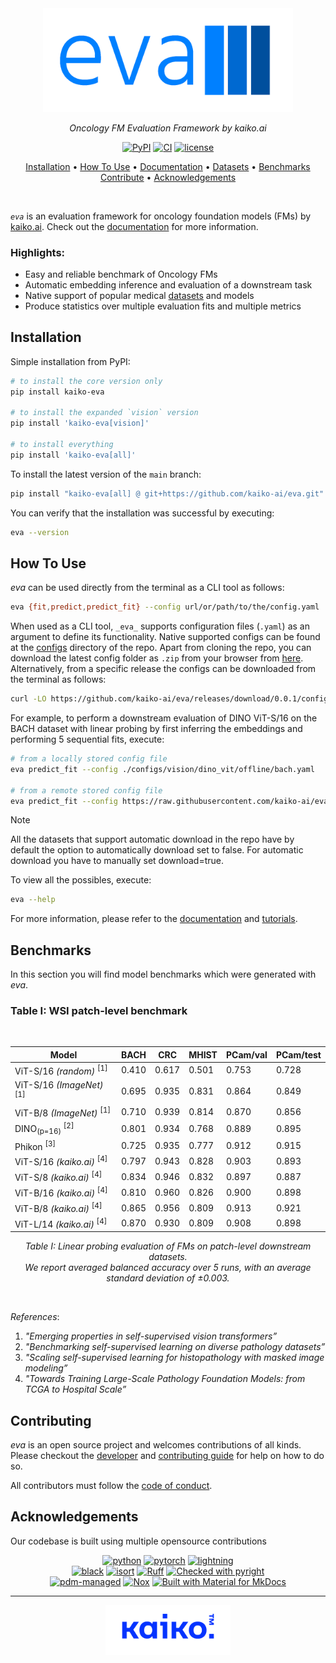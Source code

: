 <div align="center">

<img src="https://github.com/kaiko-ai/eva/blob/main/docs/images/eva-logo.png?raw=true" width="400">

<br />

_Oncology FM Evaluation Framework by kaiko.ai_

[![PyPI](https://img.shields.io/pypi/v/kaiko-eva.svg?logo=python)](https://pypi.python.org/pypi/kaiko-eva)
[![CI](https://github.com/kaiko-ai/eva/workflows/CI/badge.svg)](https://github.com/kaiko-ai/eva/actions?query=workflow%3ACI)
[![license](https://img.shields.io/badge/License-Apache%202.0-blue.svg?labelColor=gray)](https://github.com/kaiko-ai/eva#license)

<p align="center">
  <a href="https://github.com/kaiko-ai/eva#installation">Installation</a> •
  <a href="https://github.com/kaiko-ai/eva#how-to-use">How To Use</a> •
  <a href="https://kaiko-ai.github.io/eva/">Documentation</a> •
  <a href="https://kaiko-ai.github.io/eva/dev/datasets/">Datasets</a> •
  <a href="https://github.com/kaiko-ai/eva#benchmarks">Benchmarks</a> <br>
  <a href="https://github.com/kaiko-ai/eva#contributing">Contribute</a> •
  <a href="https://github.com/kaiko-ai/eva#acknowledgements">Acknowledgements</a>
</p>

</div>

<br />

_`eva`_ is an evaluation framework for oncology foundation models (FMs) by [kaiko.ai](https://kaiko.ai/).
Check out the [documentation](https://kaiko-ai.github.io/eva/) for more information.

### Highlights:
- Easy and reliable benchmark of Oncology FMs
- Automatic embedding inference and evaluation of a downstream task
- Native support of popular medical [datasets](https://kaiko-ai.github.io/eva/dev/datasets/) and models
- Produce statistics over multiple evaluation fits and multiple metrics

## Installation

Simple installation from PyPI:
```sh
# to install the core version only
pip install kaiko-eva

# to install the expanded `vision` version
pip install 'kaiko-eva[vision]'

# to install everything
pip install 'kaiko-eva[all]'
```

To install the latest version of the `main` branch:
```sh
pip install "kaiko-eva[all] @ git+https://github.com/kaiko-ai/eva.git"
```

You can verify that the installation was successful by executing:
```sh
eva --version
```

## How To Use

_eva_ can be used directly from the terminal as a CLI tool as follows:
```sh
eva {fit,predict,predict_fit} --config url/or/path/to/the/config.yaml 
```

When used as a CLI tool, `_eva_` supports configuration files (`.yaml`) as an argument to define its functionality.
Native supported configs can be found at the [configs](https://github.com/kaiko-ai/eva/tree/main/configs) directory
of the repo. Apart from cloning the repo, you can download the latest config folder as `.zip` from your browser from
[here](https://download-directory.github.io/?url=https://github.com/kaiko-ai/eva/tree/main/configs). Alternatively,
from a specific release the configs can be downloaded from the terminal as follows:
```sh
curl -LO https://github.com/kaiko-ai/eva/releases/download/0.0.1/configs.zip | unzip configs
```

For example, to perform a downstream evaluation of DINO ViT-S/16 on the BACH dataset with
linear probing by first inferring the embeddings and performing 5 sequential fits, execute:
```sh
# from a locally stored config file
eva predict_fit --config ./configs/vision/dino_vit/offline/bach.yaml

# from a remote stored config file
eva predict_fit --config https://raw.githubusercontent.com/kaiko-ai/eva/main/configs/vision/dino_vit/offline/bach.yaml
```

> [!NOTE] 
> All the datasets that support automatic download in the repo have by default the option to automatically download set to false.
> For automatic download you have to manually set download=true.


To view all the possibles, execute:
```sh
eva --help
```

For more information, please refer to the [documentation](https://kaiko-ai.github.io/eva/dev/user-guide/tutorials/offline_vs_online/)
and [tutorials](https://kaiko-ai.github.io/eva/dev/user-guide/advanced/replicate_evaluations/).

## Benchmarks

In this section you will find model benchmarks which were generated with _eva_.

### Table I: WSI patch-level benchmark

<br />

<div align="center">

| Model                                            | BACH  | CRC   | MHIST | PCam/val | PCam/test |
|--------------------------------------------------|-------|-------|-------|----------|-----------|
| ViT-S/16 _(random)_	<sup>[1]</sup>               | 0.410 | 0.617 | 0.501 | 0.753    | 0.728     |
| ViT-S/16 _(ImageNet)_ <sup>[1]</sup>             | 0.695 | 0.935 | 0.831 | 0.864    | 0.849     |
| ViT-B/8 _(ImageNet)_ <sup>[1]</sup>              | 0.710 | 0.939 | 0.814 | 0.870    | 0.856     |
| DINO<sub>(p=16)</sub> <sup>[2]</sup>             | 0.801 | 0.934 | 0.768 | 0.889    | 0.895     |
| Phikon <sup>[3]</sup>                            | 0.725 | 0.935 | 0.777 | 0.912    | 0.915     |
| ViT-S/16 _(kaiko.ai)_ <sup>[4]</sup>             | 0.797 | 0.943 | 0.828 | 0.903    | 0.893     |
| ViT-S/8 _(kaiko.ai)_ <sup>[4]</sup>              | 0.834 | 0.946 | 0.832 | 0.897    | 0.887     |
| ViT-B/16 _(kaiko.ai)_	<sup>[4]</sup>             | 0.810 | 0.960 | 0.826 | 0.900    | 0.898     |
| ViT-B/8 _(kaiko.ai)_ <sup>[4]</sup>              | 0.865 | 0.956 | 0.809 | 0.913    | 0.921     |
| ViT-L/14 _(kaiko.ai)_ <sup>[4]</sup>             | 0.870 | 0.930 | 0.809 | 0.908    | 0.898     |

_Table I: Linear probing evaluation of FMs on patch-level downstream datasets.<br> We report averaged balanced accuracy
over 5 runs, with an average standard deviation of ±0.003._

</div>

<br />

_References_:
1. _"Emerging properties in self-supervised vision transformers”_
2. _"Benchmarking self-supervised learning on diverse pathology datasets”_
3. _"Scaling self-supervised learning for histopathology with masked image modeling”_
4. _"Towards Training Large-Scale Pathology Foundation Models: from TCGA to Hospital Scale”_

## Contributing

_eva_ is an open source project and welcomes contributions of all kinds. Please checkout the [developer](./docs/DEVELOPER_GUIDE.md)
and [contributing guide](./docs/CONTRIBUTING.md) for help on how to do so.

All contributors must follow the [code of conduct](./docs/CODE_OF_CONDUCT.md).


## Acknowledgements

Our codebase is built using multiple opensource contributions

<div align="center">

[![python](https://img.shields.io/badge/-Python-blue?logo=python&logoColor=white)](https://github.com/pre-commit/pre-commit)
[![pytorch](https://img.shields.io/badge/PyTorch-ee4c2c?logo=pytorch&logoColor=white)](https://pytorch.org/get-started/locally/)
[![lightning](https://img.shields.io/badge/-⚡️_Lightning-792ee5?logo=pytorchlightning&logoColor=white)](https://pytorchlightning.ai/)<br>
[![black](https://img.shields.io/badge/Code%20Style-Black-black.svg?labelColor=gray)](https://black.readthedocs.io/en/stable/)
[![isort](https://img.shields.io/badge/%20imports-isort-%231674b1?style=flat&labelColor=ef8336)](https://pycqa.github.io/isort/)
[![Ruff](https://img.shields.io/endpoint?url=https://raw.githubusercontent.com/astral-sh/ruff/main/assets/badge/v2.json)](https://github.com/astral-sh/ruff)
[![Checked with pyright](https://microsoft.github.io/pyright/img/pyright_badge.svg)](https://microsoft.github.io/pyright/)<br>
[![pdm-managed](https://img.shields.io/badge/pdm-managed-blueviolet)](https://pdm-project.org)
[![Nox](https://img.shields.io/badge/%F0%9F%A6%8A-Nox-D85E00.svg)](https://github.com/wntrblm/nox)
[![Built with Material for MkDocs](https://img.shields.io/badge/Material_for_MkDocs-526CFE?logo=MaterialForMkDocs&logoColor=white)](https://squidfunk.github.io/mkdocs-material/)

</div>

---
<div align="center">
  <img src="https://github.com/kaiko-ai/eva/blob/main/docs/images/kaiko-logo.png?raw=true" width="200">
</div>
